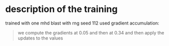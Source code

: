 # description of the training

trained with one mhd blast with rng seed 112
used gradient accumulation:
> we compute the gradients at 0.05 and then at 0.34 and then apply the updates to the values
